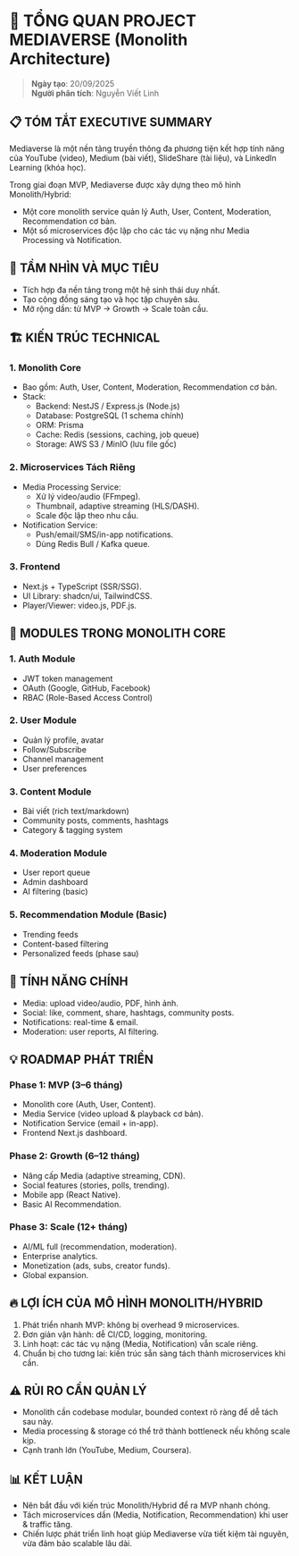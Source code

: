 # 🌟 TỔNG QUAN PROJECT MEDIAVERSE (Monolith Architecture)

> **Ngày tạo**: 20/09/2025  
> **Người phân tích**: Nguyễn Viết Linh  

## 📋 TÓM TẮT EXECUTIVE SUMMARY
Mediaverse là một nền tảng truyền thông đa phương tiện kết hợp tính năng của YouTube (video), Medium (bài viết), SlideShare (tài liệu), và LinkedIn Learning (khóa học).  

Trong giai đoạn MVP, Mediaverse được xây dựng theo mô hình Monolith/Hybrid:
- Một core monolith service quản lý Auth, User, Content, Moderation, Recommendation cơ bản.  
- Một số microservices độc lập cho các tác vụ nặng như Media Processing và Notification.  

## 🎯 TẦM NHÌN VÀ MỤC TIÊU
- Tích hợp đa nền tảng trong một hệ sinh thái duy nhất.  
- Tạo cộng đồng sáng tạo và học tập chuyên sâu.  
- Mở rộng dần: từ MVP → Growth → Scale toàn cầu.  

## 🏗️ KIẾN TRÚC TECHNICAL

### 1. Monolith Core
- Bao gồm: Auth, User, Content, Moderation, Recommendation cơ bản.  
- Stack:
  - Backend: NestJS / Express.js (Node.js)
  - Database: PostgreSQL (1 schema chính)
  - ORM: Prisma
  - Cache: Redis (sessions, caching, job queue)
  - Storage: AWS S3 / MinIO (lưu file gốc)

### 2. Microservices Tách Riêng
- Media Processing Service:
  - Xử lý video/audio (FFmpeg).
  - Thumbnail, adaptive streaming (HLS/DASH).
  - Scale độc lập theo nhu cầu.
- Notification Service:
  - Push/email/SMS/in-app notifications.
  - Dùng Redis Bull / Kafka queue.

### 3. Frontend
- Next.js + TypeScript (SSR/SSG).
- UI Library: shadcn/ui, TailwindCSS.
- Player/Viewer: video.js, PDF.js.

## 🔧 MODULES TRONG MONOLITH CORE

### 1. Auth Module
- JWT token management
- OAuth (Google, GitHub, Facebook)
- RBAC (Role-Based Access Control)

### 2. User Module
- Quản lý profile, avatar
- Follow/Subscribe
- Channel management
- User preferences

### 3. Content Module
- Bài viết (rich text/markdown)
- Community posts, comments, hashtags
- Category & tagging system

### 4. Moderation Module
- User report queue
- Admin dashboard
- AI filtering (basic)

### 5. Recommendation Module (Basic)
- Trending feeds
- Content-based filtering
- Personalized feeds (phase sau)

## 🚀 TÍNH NĂNG CHÍNH
- Media: upload video/audio, PDF, hình ảnh.
- Social: like, comment, share, hashtags, community posts.
- Notifications: real-time & email.
- Moderation: user reports, AI filtering.

## 💡 ROADMAP PHÁT TRIỂN

### Phase 1: MVP (3–6 tháng)
- Monolith core (Auth, User, Content).
- Media Service (video upload & playback cơ bản).
- Notification Service (email + in-app).
- Frontend Next.js dashboard.

### Phase 2: Growth (6–12 tháng)
- Nâng cấp Media (adaptive streaming, CDN).
- Social features (stories, polls, trending).
- Mobile app (React Native).
- Basic AI Recommendation.

### Phase 3: Scale (12+ tháng)
- AI/ML full (recommendation, moderation).
- Enterprise analytics.
- Monetization (ads, subs, creator funds).
- Global expansion.

## 🔥 LỢI ÍCH CỦA MÔ HÌNH MONOLITH/HYBRID
1. Phát triển nhanh MVP: không bị overhead 9 microservices.
2. Đơn giản vận hành: dễ CI/CD, logging, monitoring.
3. Linh hoạt: các tác vụ nặng (Media, Notification) vẫn scale riêng.
4. Chuẩn bị cho tương lai: kiến trúc sẵn sàng tách thành microservices khi cần.

## ⚠️ RỦI RO CẦN QUẢN LÝ
- Monolith cần codebase modular, bounded context rõ ràng để dễ tách sau này.
- Media processing & storage có thể trở thành bottleneck nếu không scale kịp.
- Cạnh tranh lớn (YouTube, Medium, Coursera).

## 📊 KẾT LUẬN
- Nên bắt đầu với kiến trúc Monolith/Hybrid để ra MVP nhanh chóng.
- Tách microservices dần (Media, Notification, Recommendation) khi user & traffic tăng.
- Chiến lược phát triển linh hoạt giúp Mediaverse vừa tiết kiệm tài nguyên, vừa đảm bảo scalable lâu dài.
